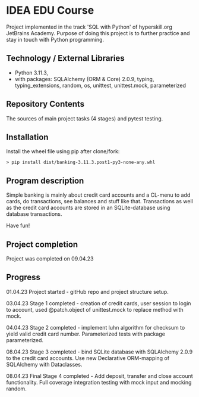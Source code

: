 # IDEA EDU Course

Project implemented in the track 'SQL with Python' of hyperskill.org JetBrains Academy. Purpose of doing this
project is to further practice and stay in touch with Python programming.

## Technology / External Libraries

- Python 3.11.3,
- with packages: SQLAlchemy (ORM & Core) 2.0.9, typing, typing_extensions, random, os, unittest, unittest.mock, parameterized

## Repository Contents

The sources of main project tasks (4 stages) and pytest testing.

## Installation

Install the wheel file using pip after clone/fork:

    > pip install dist/banking-3.11.3.post1-py3-none-any.whl

## Program description

Simple banking is mainly about credit card accounts and a CL-menu to add cards, do transactions, see balances and
stuff like that. Transactions as well as the credit card accounts are stored in an SQLite-database using database
transactions.

Have fun!

## Project completion

Project was completed on 09.04.23

## Progress

01.04.23 Project started - gitHub repo and project structure setup.

03.04.23 Stage 1 completed - creation of credit cards, user session to login to account, used @patch.object of
unittest.mock to replace method with mock.

04.04.23 Stage 2 completed - implement luhn algorithm for checksum to yield valid credit card number. Parameterized
tests with package parameterized.

08.04.23 Stage 3 completed - bind SQLite database with SQLAlchemy 2.0.9 to the credit card accounts. Use new Declarative
ORM-mapping of SQLAlchemy with Dataclasses.

08.04.23 Final Stage 4 completed - Add deposit, transfer and close account functionality. Full coverage integration 
testing with mock input and mocking random.

